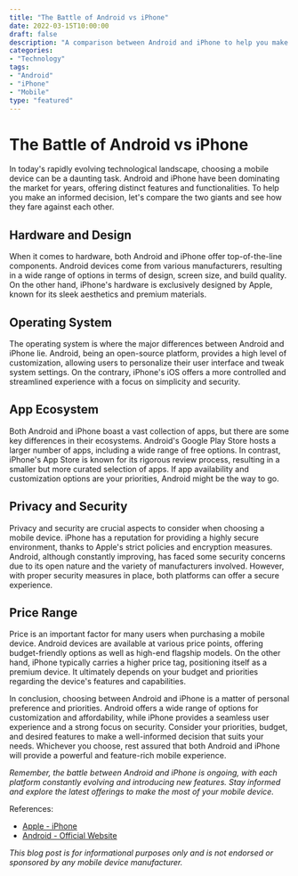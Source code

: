 ```yaml
---
title: "The Battle of Android vs iPhone"
date: 2022-03-15T10:00:00
draft: false
description: "A comparison between Android and iPhone to help you make an informed decision on your next mobile device."
categories:
- "Technology"
tags:
- "Android"
- "iPhone"
- "Mobile"
type: "featured"
---
```


# The Battle of Android vs iPhone

In today's rapidly evolving technological landscape, choosing a mobile device can be a daunting task. Android and iPhone have been dominating the market for years, offering distinct features and functionalities. To help you make an informed decision, let's compare the two giants and see how they fare against each other.

## Hardware and Design

When it comes to hardware, both Android and iPhone offer top-of-the-line components. Android devices come from various manufacturers, resulting in a wide range of options in terms of design, screen size, and build quality. On the other hand, iPhone's hardware is exclusively designed by Apple, known for its sleek aesthetics and premium materials.

## Operating System

The operating system is where the major differences between Android and iPhone lie. Android, being an open-source platform, provides a high level of customization, allowing users to personalize their user interface and tweak system settings. On the contrary, iPhone's iOS offers a more controlled and streamlined experience with a focus on simplicity and security.

## App Ecosystem

Both Android and iPhone boast a vast collection of apps, but there are some key differences in their ecosystems. Android's Google Play Store hosts a larger number of apps, including a wide range of free options. In contrast, iPhone's App Store is known for its rigorous review process, resulting in a smaller but more curated selection of apps. If app availability and customization options are your priorities, Android might be the way to go.

## Privacy and Security

Privacy and security are crucial aspects to consider when choosing a mobile device. iPhone has a reputation for providing a highly secure environment, thanks to Apple's strict policies and encryption measures. Android, although constantly improving, has faced some security concerns due to its open nature and the variety of manufacturers involved. However, with proper security measures in place, both platforms can offer a secure experience.

## Price Range

Price is an important factor for many users when purchasing a mobile device. Android devices are available at various price points, offering budget-friendly options as well as high-end flagship models. On the other hand, iPhone typically carries a higher price tag, positioning itself as a premium device. It ultimately depends on your budget and priorities regarding the device's features and capabilities.

In conclusion, choosing between Android and iPhone is a matter of personal preference and priorities. Android offers a wide range of options for customization and affordability, while iPhone provides a seamless user experience and a strong focus on security. Consider your priorities, budget, and desired features to make a well-informed decision that suits your needs. Whichever you choose, rest assured that both Android and iPhone will provide a powerful and feature-rich mobile experience.

*Remember, the battle between Android and iPhone is ongoing, with each platform constantly evolving and introducing new features. Stay informed and explore the latest offerings to make the most of your mobile device.*

References:
- [Apple - iPhone](https://www.apple.com/iphone/)
- [Android - Official Website](https://www.android.com/)

*This blog post is for informational purposes only and is not endorsed or sponsored by any mobile device manufacturer.*
